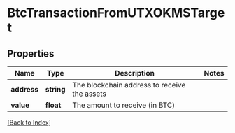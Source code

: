 # BtcTransactionFromUTXOKMSTarget

## Properties

Name | Type | Description | Notes
------------ | ------------- | ------------- | -------------
**address** | **string** | The blockchain address to receive the assets |
**value** | **float** | The amount to receive (in BTC) |

[[Back to Index]](../index.md)
